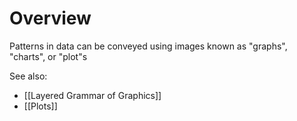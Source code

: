 # Overview
Patterns in data can be conveyed using images known as "graphs", "charts", or "plot"s

See also:
- [[Layered Grammar of Graphics]]
- [[Plots]]